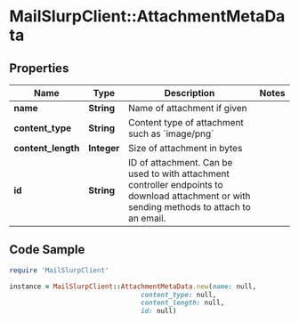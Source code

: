 # MailSlurpClient::AttachmentMetaData

## Properties

Name | Type | Description | Notes
------------ | ------------- | ------------- | -------------
**name** | **String** | Name of attachment if given | 
**content_type** | **String** | Content type of attachment such as &#x60;image/png&#x60; | 
**content_length** | **Integer** | Size of attachment in bytes | 
**id** | **String** | ID of attachment. Can be used to with attachment controller endpoints to download attachment or with sending methods to attach to an email. | 

## Code Sample

```ruby
require 'MailSlurpClient'

instance = MailSlurpClient::AttachmentMetaData.new(name: null,
                                 content_type: null,
                                 content_length: null,
                                 id: null)
```


